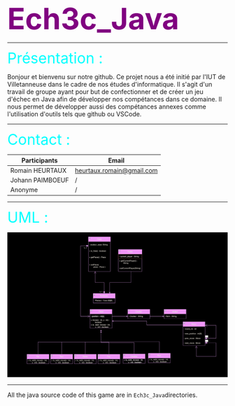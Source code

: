 <span style="color:purple; font-size:7vw;">
    <b>Ech3c_Java </b>
</span>

___

<!-- Présentation -->
<span style="color:cyan; font-size:3.5vw;"> 
    Présentation :  </br>
</span>

Bonjour et bienvenu sur notre github. 
Ce projet nous a été initié par l'IUT de Villetanneuse dans le cadre de nos études d'informatique.
Il s'agit d'un travail de groupe ayant pour but de confectionner et de créer un jeu d'échec en Java afin de développer nos compétances dans ce domaine.
Il nous permet de développer aussi des compétances annexes comme l'utilisation d'outils tels que github ou VSCode.

---


<!-- Contact -->
<span style="color:cyan; font-size:3.5vw;"> 
    Contact : 
</span>

| Participants      | Email                         |
| -                 | -                             |
| Romain HEURTAUX   | heurtaux.romain@gmail.com     |
| Johann PAIMBOEUF  | /                             |
| Anonyme           | /                             |

---

<span style="color:cyan; font-size:3.5vw;"> 
    UML : 
</span>

![UML diagram of the project](UML_v1.png)

--- 
All the java source code of this game are in ``Ech3c_Java``directories. 
